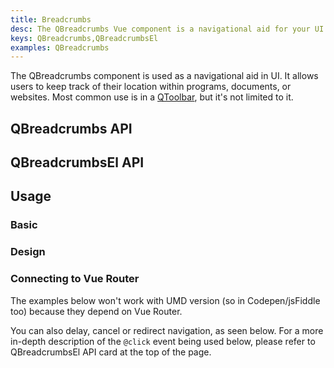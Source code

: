 ```yaml
---
title: Breadcrumbs
desc: The QBreadcrumbs Vue component is a navigational aid for your UI. It allows users to keep track of their location within programs, documents, or websites.
keys: QBreadcrumbs,QBreadcrumbsEl
examples: QBreadcrumbs
---
```


The QBreadcrumbs component is used as a navigational aid in UI. It allows users to keep track of their location within programs, documents, or websites. Most common use is in a [QToolbar](/vue-components/toolbar), but it's not limited to it.


## QBreadcrumbs API

<doc-api file="QBreadcrumbs" />

## QBreadcrumbsEl API

<doc-api file="QBreadcrumbsEl" />

## Usage

### Basic

<doc-example title="Basic" file="Basic" />

<doc-example title="In a QToolbar" file="Toolbar" />

### Design

<doc-example title="Custom separators" file="Separator" />

<doc-example title="Gutters" file="Gutters" />

<doc-example title="Align" file="Align" />

### Connecting to Vue Router

The examples below won't work with UMD version (so in Codepen/jsFiddle too) because they depend on Vue Router.

<doc-example title="Router links" file="RouterLinks" />

You can also delay, cancel or redirect navigation, as seen below. For a more in-depth description of the `@click` event being used below, please refer to QBreadcrumbsEl API card at the top of the page.

<doc-example title="Links with delayed, cancelled or redirected navigation (v2.9+)" file="LinksWithGo" no-edit />
